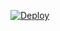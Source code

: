 [![Deploy](https://www.herokucdn.com/deploy/button.svg)](https://heroku.com/deploy?template=https://github.com/qkqpttgf/OfficeAdmin)